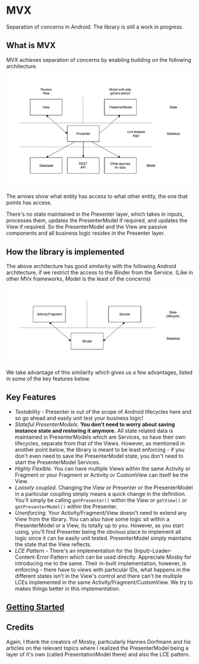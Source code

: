# MVX
Separation of concerns in Android. The library is still a work in progress.

## What is MVX
MVX achieves separation of concerns by enabling building on the following architecture.

![MVX architecture](/mvx_info.png)

The arrows show what entity has access to what other entity, the one that points has access.

There's no state maintained in the Presenter layer, which takes in inputs, processes them, updates the PresenterModel if required, and updates the View if required. So the PresenterModel and the View are passive components and all business logic resides in the Presenter layer.

## How the library is implemented
The above architecture has good similarity with the following Android architecture, if we restrict the access to the Binder from the Service. (Like in other MVx frameworks, Model is the least of the concerns)

![MVX in Android](/mvx_vs_android.png)

We take advantage of this similarity which gives us a few advantages, listed in some of the key features below.

## Key Features
- *Testability* - Presenter is out of the scope of Android lifecycles here and so go ahead and easily unit test your business logic!
- *Stateful PresenterModels*. **You don't need to worry about saving instance state and restoring it anymore.** All state related data is maintained in PresenterModels which are Services, so have their own lifecycles, separate from that of the Views. However, as mentioned in another point below, the library is meant to be least enforcing - if you don't even need to save the PresenterModel state, you don't need to start the PresenterModel Services.
- *Highly Flexible*. You can have multiple Views within the same Activity or Fragment or your Fragment or Activity or CustomView can itself be the View.
- *Loosely coupled*. Changing the View or Presenter or the PresenterModel in a particular coupling simply means a quick change in the definition. You'll simply be calling ```getPresenter()``` within the View or ```getView()``` or ```getPresenterModel()``` within the Presenter.
- *Unenforcing*. Your Activity/Fragment/View doesn't need to extend any View from the library. You can also have some logic sit within a PresenterModel or a View, its totally up to you. However, as you start using, you'll find Presenter being the obvious place to implement all logic since it can be easily unit tested. PresenterModel simply maintains the state that the View reflects.
- *LCE Pattern* - There's an implementation for the (Input)-Loader-Content-Error Pattern which can be used directly. Appreciate Mosby for introducing me to the same. Their in-built implementation, however, is enforcing - there have to views with particular IDs, what happens in the different states isn't in the View's control and there can't be multiple LCEs implemented in the same Activity/Fragment/CustomView. We try to makes things better in this implementation.

## [Getting Started](/GettingStarted.md)

## Credits
Again, I thank the creators of Mosby, particularly Hannes Dorfmann and his articles on the relevant topics where I realized the PresenterModel being a layer of it's own (called PresentationModel there) and also the LCE pattern.

